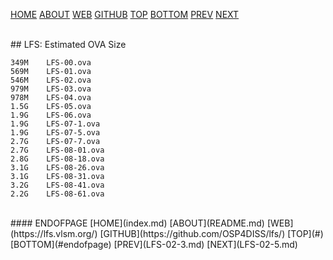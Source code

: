 ---
---

[HOME](index.md)
[ABOUT](README.md)
[WEB](https://lfs.vlsm.org/)
[GITHUB](https://github.com/OSP4DISS/lfs/)
[TOP](#)
[BOTTOM](#endofpage)
[PREV](LFS-02-3.md)
[NEXT](LFS-02-5.md)

<br>
## LFS: Estimated OVA Size

```
349M	LFS-00.ova
569M	LFS-01.ova
546M	LFS-02.ova
979M	LFS-03.ova
978M	LFS-04.ova
1.5G	LFS-05.ova
1.9G	LFS-06.ova
1.9G	LFS-07-1.ova
1.9G	LFS-07-5.ova
2.7G	LFS-07-7.ova
2.7G	LFS-08-01.ova
2.8G	LFS-08-18.ova
3.1G	LFS-08-26.ova
3.1G	LFS-08-31.ova
3.2G	LFS-08-41.ova
2.2G	LFS-08-61.ova

```

<br>
#### ENDOFPAGE
[HOME](index.md)
[ABOUT](README.md)
[WEB](https://lfs.vlsm.org/)
[GITHUB](https://github.com/OSP4DISS/lfs/)
[TOP](#)
[BOTTOM](#endofpage)
[PREV](LFS-02-3.md)
[NEXT](LFS-02-5.md)

<br>

